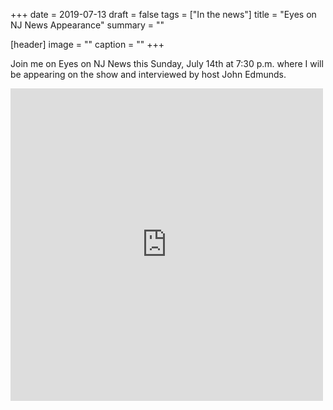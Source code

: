 +++
date = 2019-07-13
draft = false
tags = ["In the news"]
title = "Eyes on NJ News Appearance"
summary = ""

[header]
image = ""
caption = ""
+++

Join me on Eyes on NJ News this Sunday, July 14th at 7:30 p.m. where I will be appearing on the show and interviewed by host John Edmunds.

<iframe src="https://www.facebook.com/plugins/video.php?href=https%3A%2F%2Fwww.facebook.com%2FEyesOnNJ%2Fvideos%2F2970880133138205%2F&width=500&show_text=false&appId=367090096784329&height=500" width="500" height="500" style="border:none;overflow:hidden" scrolling="no" frameborder="0" allowTransparency="true" allow="encrypted-media" allowFullScreen="true"></iframe>